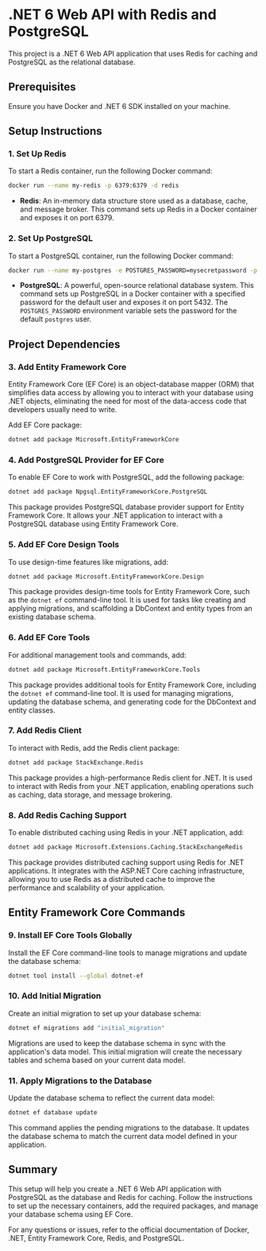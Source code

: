 # .NET 6 Web API with Redis and PostgreSQL

This project is a .NET 6 Web API application that uses Redis for caching and PostgreSQL as the relational database.

## Prerequisites

Ensure you have Docker and .NET 6 SDK installed on your machine.

## Setup Instructions

### 1. Set Up Redis

To start a Redis container, run the following Docker command:

```bash
docker run --name my-redis -p 6379:6379 -d redis
```

- **Redis**: An in-memory data structure store used as a database, cache, and message broker. This command sets up Redis in a Docker container and exposes it on port 6379.

### 2. Set Up PostgreSQL

To start a PostgreSQL container, run the following Docker command:

```bash
docker run --name my-postgres -e POSTGRES_PASSWORD=mysecretpassword -p 5432:5432 -d postgres
```

- **PostgreSQL**: A powerful, open-source relational database system. This command sets up PostgreSQL in a Docker container with a specified password for the default user and exposes it on port 5432. The `POSTGRES_PASSWORD` environment variable sets the password for the default `postgres` user.

## Project Dependencies

### 3. Add Entity Framework Core

Entity Framework Core (EF Core) is an object-database mapper (ORM) that simplifies data access by allowing you to interact with your database using .NET objects, eliminating the need for most of the data-access code that developers usually need to write.

Add EF Core package:

```bash
dotnet add package Microsoft.EntityFrameworkCore
```

### 4. Add PostgreSQL Provider for EF Core

To enable EF Core to work with PostgreSQL, add the following package:

```bash
dotnet add package Npgsql.EntityFrameworkCore.PostgreSQL
```
This package provides PostgreSQL database provider support for Entity Framework Core. It allows your .NET application to interact with a PostgreSQL database using Entity Framework Core.

### 5. Add EF Core Design Tools

To use design-time features like migrations, add:

```bash
dotnet add package Microsoft.EntityFrameworkCore.Design
```

This package provides design-time tools for Entity Framework Core, such as the `dotnet ef` command-line tool. It is used for tasks like creating and applying migrations, and scaffolding a DbContext and entity types from an existing database schema.

### 6. Add EF Core Tools

For additional management tools and commands, add:

```bash
dotnet add package Microsoft.EntityFrameworkCore.Tools
```

This package provides additional tools for Entity Framework Core, including the `dotnet ef` command-line tool. It is used for managing migrations, updating the database schema, and generating code for the DbContext and entity classes.

### 7. Add Redis Client

To interact with Redis, add the Redis client package:

```bash
dotnet add package StackExchange.Redis
```

This package provides a high-performance Redis client for .NET. It is used to interact with Redis from your .NET application, enabling operations such as caching, data storage, and message brokering.

### 8. Add Redis Caching Support

To enable distributed caching using Redis in your .NET application, add:

```bash
dotnet add package Microsoft.Extensions.Caching.StackExchangeRedis
```

This package provides distributed caching support using Redis for .NET applications. It integrates with the ASP.NET Core caching infrastructure, allowing you to use Redis as a distributed cache to improve the performance and scalability of your application.

## Entity Framework Core Commands

### 9. Install EF Core Tools Globally

Install the EF Core command-line tools to manage migrations and update the database schema:

```bash
dotnet tool install --global dotnet-ef
```

### 10. Add Initial Migration

Create an initial migration to set up your database schema:

```bash
dotnet ef migrations add "initial_migration"
```

Migrations are used to keep the database schema in sync with the application's data model. This initial migration will create the necessary tables and schema based on your current data model.

### 11. Apply Migrations to the Database

Update the database schema to reflect the current data model:

```bash
dotnet ef database update
```

This command applies the pending migrations to the database. It updates the database schema to match the current data model defined in your application.

## Summary

This setup will help you create a .NET 6 Web API application with PostgreSQL as the database and Redis for caching. Follow the instructions to set up the necessary containers, add the required packages, and manage your database schema using EF Core.

For any questions or issues, refer to the official documentation of Docker, .NET, Entity Framework Core, Redis, and PostgreSQL.